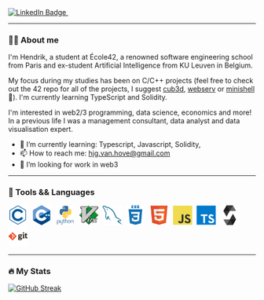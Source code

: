 <div id="badges">
  <a href="https://www.linkedin.com/in/hendrikvanhove/">
    <img src="https://img.shields.io/badge/LinkedIn-blue?style=for-the-badge&logo=linkedin&logoColor=white" alt="LinkedIn Badge"/>
  </a>
  <img src="https://komarev.com/ghpvc/?username=Hevhove&style=flat-square&color=blue" alt=""/>
</div>

---

### :man_astronaut: About me 
I'm Hendrik, a student at École42, a renowned software engineering school from Paris and ex-student Artificial Intelligence from KU Leuven in Belgium. 

My focus during my studies has been on C/C++ projects (feel free to check out the 42 repo for all of the projects, I suggest [cub3d](https://github.com/arieivs/42_04_cub3d), [webserv](https://github.com/Hevhove/webserv) or [minishell](https://github.com/Hevhove/minishell) :eyes:). I'm currently learning TypeScript and Solidity. 

I'm interested in web2/3 programming, data science, economics and more! In a previous life I was a management consultant, data analyst and data visualisation expert.

- 🌱 I’m currently learning: Typescript, Javascript, Solidity, 
- 📫 How to reach me: hjg.van.hove@gmail.com
- :briefcase: I’m looking for work in web3

---
### :toolbox: Tools && Languages
<div>
  <img src="https://github.com/devicons/devicon/blob/master/icons/c/c-line.svg"  title="C" alt="C" width="40" height="40"/>&nbsp;
  <img src="https://github.com/devicons/devicon/blob/master/icons/cplusplus/cplusplus-original.svg"  title="Cpp" alt="Cpp" width="40" height="40"/>&nbsp;
  <img src="https://github.com/devicons/devicon/blob/master/icons/python/python-original-wordmark.svg"  title="python" alt="python" width="40" height="40"/>&nbsp;
  <img src="https://github.com/devicons/devicon/blob/master/icons/vim/vim-original.svg"  title="vim" alt="vim" width="40" height="40"/>&nbsp;
  <img src="https://github.com/devicons/devicon/blob/master/icons/mysql/mysql-original.svg"  title="sql" alt="sql" width="40" height="40"/>&nbsp;
  <img src="https://github.com/devicons/devicon/blob/master/icons/css3/css3-plain-wordmark.svg"  title="CSS3" alt="CSS" width="40" height="40"/>&nbsp;
  <img src="https://github.com/devicons/devicon/blob/master/icons/html5/html5-original.svg" title="HTML5" alt="HTML" width="40" height="40"/>&nbsp;
  <img src="https://github.com/devicons/devicon/blob/master/icons/javascript/javascript-original.svg" title="JavaScript" alt="JavaScript" width="40" height="40"/>&nbsp;
  <img src="https://github.com/devicons/devicon/blob/master/icons/typescript/typescript-original.svg" title="JavaScript" alt="JavaScript" width="40" height="40"/>&nbsp;
      <img src="https://github.com/devicons/devicon/blob/master/icons/solidity/solidity-original.svg" title="JavaScript" alt="JavaScript" width="40" height="40"/>&nbsp;
  <img src="https://github.com/devicons/devicon/blob/master/icons/git/git-original-wordmark.svg" title="Git" **alt="Git" width="40" height="40"/>
</div>

---

### :fire: My Stats
[![GitHub Streak](http://github-readme-streak-stats.herokuapp.com?user=Hevhove&theme=dark&background=000000)](https://git.io/streak-stats)

<!--
**Hevhove/Hevhove** is a ✨ _special_ ✨ repository because its `README.md` (this file) appears on your GitHub profile.

Here are some ideas to get you started:

- 🔭 I’m currently working on ...
- 🌱 I’m currently learning ...
- 👯 I’m looking to collaborate on ...
- 🤔 I’m looking for help with ...
- 💬 Ask me about ...
- 📫 How to reach me: ...
- 😄 Pronouns: ...
- ⚡ Fun fact: ...
-->
